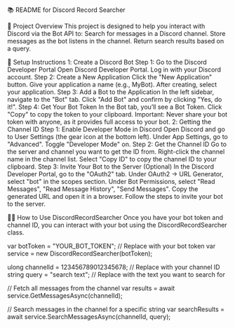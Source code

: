 ﻿📚 README for Discord Record Searcher

📝 Project Overview
    This project is designed to help you interact with Discord via the Bot API to:
    Search for messages in a Discord channel.
    Store messages as the bot listens in the channel.
    Return search results based on a query.

🚀 Setup Instructions
1️: Create a Discord Bot
    Step 1: Go to the Discord Developer Portal
        Open Discord Developer Portal.
        Log in with your Discord account.
    Step 2: Create a New Application
        Click the "New Application" button.
        Give your application a name (e.g., MyBot).
        After creating, select your application.
    Step 3: Add a Bot to the Application
        In the left sidebar, navigate to the "Bot" tab.
        Click "Add Bot" and confirm by clicking "Yes, do it!".
    Step 4: Get Your Bot Token
        In the Bot tab, you’ll see a Bot Token. Click "Copy" to copy the token to your clipboard.
        Important: Never share your bot token with anyone, as it provides full access to your bot.
2️: Getting the Channel ID
    Step 1: Enable Developer Mode in Discord
        Open Discord and go to User Settings (the gear icon at the bottom left).
        Under App Settings, go to "Advanced".
        Toggle "Developer Mode" on.
    Step 2: Get the Channel ID
        Go to the server and channel you want to get the ID from.
        Right-click the channel name in the channel list.
        Select "Copy ID" to copy the channel ID to your clipboard.
    Step 3: Invite Your Bot to the Server (Optional)
        In the Discord Developer Portal, go to the "OAuth2" tab.
        Under OAuth2 → URL Generator, select "bot" in the scopes section.
        Under Bot Permissions, select "Read Messages", "Read Message History", "Send Messages".
        Copy the generated URL and open it in a browser.
        Follow the steps to invite your bot to the server.

🧑‍💻 How to Use DiscordRecordSearcher
Once you have your bot token and channel ID, you can interact with your bot using the DiscordRecordSearcher class.

var botToken = "YOUR_BOT_TOKEN";  // Replace with your bot token
var service = new DiscordRecordSearcher(botToken);

ulong channelId = 123456789012345678;  // Replace with your channel ID
string query = "search text";    // Replace with the text you want to search for

// Fetch all messages from the channel
var results = await service.GetMessagesAsync(channelId);

// Search messages in the channel for a specific string
var searchResults = await service.SearchMessagesAsync(channelId, query);
